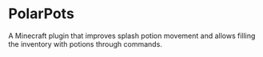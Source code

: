 # PolarPots
A Minecraft plugin that improves splash potion movement and allows filling the inventory with potions through commands.
